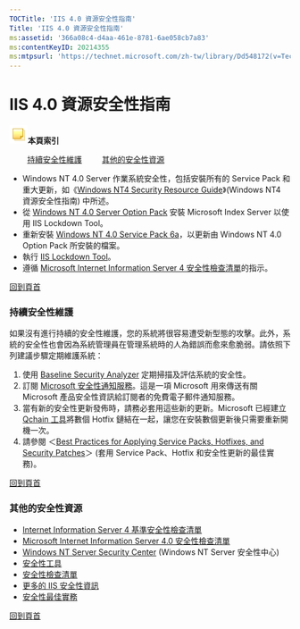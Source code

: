 ```yaml
---
TOCTitle: 'IIS 4.0 資源安全性指南'
Title: 'IIS 4.0 資源安全性指南'
ms:assetid: '366a08c4-d4aa-461e-8781-6ae058cb7a83'
ms:contentKeyID: 20214355
ms:mtpsurl: 'https://technet.microsoft.com/zh-tw/library/Dd548172(v=TechNet.10)'
---
```


IIS 4.0 資源安全性指南
======================

![](images/Dd548172.community-sm(zh-tw,TechNet.10).gif)**本頁索引**

　　 [持續安全性維護](#aa)
　　 [其他的安全性資源](#ab)　　

-   Windows NT 4.0 Server 作業系統安全性，包括安裝所有的 Service Pack 和重大更新，如《[Windows NT4 Security Resource Guide](https://www.microsoft.com/technet/security/chklist/default.mspx)》(Windows NT4 資源安全性指南) 中所述。
-   從 [Windows NT 4.0 Server Option Pack](https://www.microsoft.com/ntserver/nts/downloads/recommended/nt4optpk/ntsx86.asp) 安裝 Microsoft Index Server 以使用 IIS Lockdown Tool。
-   重新安裝 [Windows NT 4.0 Service Pack 6a](https://www.microsoft.com/ntserver/nts/downloads/recommended/sp6/allsp6.asp)，以更新由 Windows NT 4.0 Option Pack 所安裝的檔案。
-   執行 [IIS Lockdown Tool](https://www.microsoft.com/taiwan/exchange/locktool.htm)。
-   遵循 [Microsoft Internet Information Server 4 安全性檢查清單](https://www.microsoft.com/technet/security/chklist/iischk.mspx)的指示。

[](#mainsection)[回到頁首](#mainsection)

### 持續安全性維護

如果沒有進行持續的安全性維護，您的系統將很容易遭受新型態的攻擊。此外，系統的安全性也會因為系統管理員在管理系統時的人為錯誤而愈來愈脆弱。請依照下列建議步驟定期維護系統：

1.  使用 [Baseline Security Analyzer](https://www.microsoft.com/taiwan/technet/security/tools/mbsaqa.aspx) 定期掃描及評估系統的安全性。
2.  訂閱 [Microsoft 安全性通知服務](https://www.microsoft.com/technet/security/bulletin/notify.mspx)。這是一項 Microsoft 用來傳送有關 Microsoft 產品安全性資訊給訂閱者的免費電子郵件通知服務。
3.  當有新的安全性更新發佈時，請務必套用這些新的更新。Microsoft 已經建立 [Qchain 工具](https://www.microsoft.com/download/details.aspx?displaylang=en&familyid=a85c9cfa-e84c-4723-9c28-f66859060f5d)將數個 Hotfix 鏈結在一起，讓您在安裝數個更新後只需要重新開機一次。
4.  請參閱 ＜[Best Practices for Applying Service Packs, Hotfixes, and Security Patches](https://technet.microsoft.com/zh-tw/library/470f5fee-07c2-4825-867e-9d803873996e(v=TechNet.10))＞ (套用 Service Pack、Hotfix 和安全性更新的最佳實務)。

[](#mainsection)[回到頁首](#mainsection)

### 其他的安全性資源

-   [Internet Information Server 4 基準安全性檢查清單](https://www.microsoft.com/technet/security/chklist/iis4cl.mspx)
-   [Microsoft Internet Information Server 4.0 安全性檢查清單](https://www.microsoft.com/technet/security/chklist/iischk.mspx)
-   [Windows NT Server Security Center](https://www.microsoft.com/technet/security/prodtech/winnt/default.mspx) (Windows NT Server 安全性中心)
-   [安全性工具](https://www.microsoft.com/technet/security/tools/default.mspx)
-   [安全性檢查清單](https://www.microsoft.com/technet/security/chklist/default.mspx)
-   [更多的 IIS 安全性資訊](https://www.microsoft.com/technet/security/prodtech/iis/default.mspx)
-   [安全性最佳實務](https://www.microsoft.com/taiwan/security/guidance/default.mspx)

[](#mainsection)[回到頁首](#mainsection)
